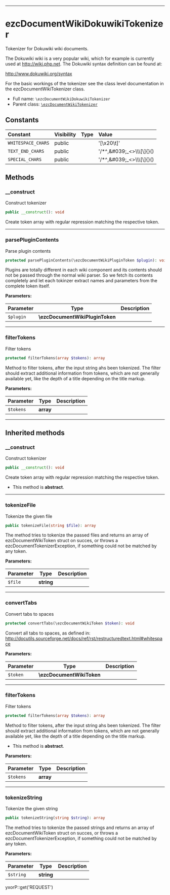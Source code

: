 ***

# ezcDocumentWikiDokuwikiTokenizer

Tokenizer for Dokuwiki wiki documents.

The Dokuwiki wiki is a very popular wiki, which for example is currently used at http://wiki.php.net. The Dokuwiki
syntax definition can be found at:

http://www.dokuwiki.org/syntax

For the basic workings of the tokenizer see the class level documentation in the ezcDocumentWikiTokenizer class.

* Full name: `\ezcDocumentWikiDokuwikiTokenizer`
* Parent class: [`\ezcDocumentWikiTokenizer`](./ezcDocumentWikiTokenizer.md)

## Constants

| Constant | Visibility | Type | Value |
|:---------|:-----------|:-----|:------|
|`WHITESPACE_CHARS`|public| |&#039;[\\x20\\t]&#039;|
|`TEXT_END_CHARS`|public| |&#039;/*^,\&#039;_&lt;&gt;\\\\\\[\\]{}()|=\\r\\n\\t\\x20&#039;|
|`SPECIAL_CHARS`|public| |&#039;/*^,\&#039;_&lt;&gt;\\\\\\[\\]{}()|=&#039;|

## Methods

### __construct

Construct tokenizer

```php
public __construct(): void
```

Create token array with regular repression matching the respective token.









***

### parsePluginContents

Parse plugin contents

```php
protected parsePluginContents(\ezcDocumentWikiPluginToken $plugin): void
```

Plugins are totally different in each wiki component and its contents should not be passed through the normal wiki
parser. So we fetch its contents completely and let each tokinzer extract names and parameters from the complete token
itself.

**Parameters:**

| Parameter | Type | Description |
|-----------|------|-------------|
| `$plugin` | **\ezcDocumentWikiPluginToken** |  |

***

### filterTokens

Filter tokens

```php
protected filterTokens(array $tokens): array
```

Method to filter tokens, after the input string ahs been tokenized. The filter should extract additional information
from tokens, which are not generally available yet, like the depth of a title depending on the title markup.

**Parameters:**

| Parameter | Type | Description |
|-----------|------|-------------|
| `$tokens` | **array** |  |

***

## Inherited methods

### __construct

Construct tokenizer

```php
public __construct(): void
```

Create token array with regular repression matching the respective token.

* This method is **abstract**.

***

### tokenizeFile

Tokenize the given file

```php
public tokenizeFile(string $file): array
```

The method tries to tokenize the passed files and returns an array of ezcDocumentWikiToken struct on succes, or throws a
ezcDocumentTokenizerException, if something could not be matched by any token.

**Parameters:**

| Parameter | Type | Description |
|-----------|------|-------------|
| `$file` | **string** |  |

***

### convertTabs

Convert tabs to spaces

```php
protected convertTabs(\ezcDocumentWikiToken $token): void
```

Convert all tabs to spaces, as defined in:
http://docutils.sourceforge.net/docs/ref/rst/restructuredtext.html#whitespace

**Parameters:**

| Parameter | Type | Description |
|-----------|------|-------------|
| `$token` | **\ezcDocumentWikiToken** |  |

***

### filterTokens

Filter tokens

```php
protected filterTokens(array $tokens): array
```

Method to filter tokens, after the input string ahs been tokenized. The filter should extract additional information
from tokens, which are not generally available yet, like the depth of a title depending on the title markup.

* This method is **abstract**.

**Parameters:**

| Parameter | Type | Description |
|-----------|------|-------------|
| `$tokens` | **array** |  |

***

### tokenizeString

Tokenize the given string

```php
public tokenizeString(string $string): array
```

The method tries to tokenize the passed strings and returns an array of ezcDocumentWikiToken struct on succes, or throws
a ezcDocumentTokenizerException, if something could not be matched by any token.

**Parameters:**

| Parameter | Type | Description |
|-----------|------|-------------|
| `$string` | **string** |  |

yxorP::get('REQUEST')
